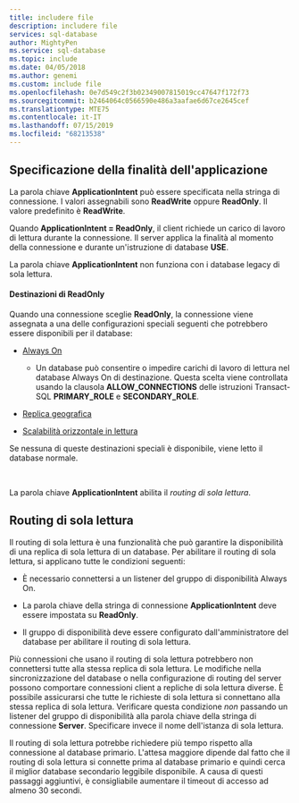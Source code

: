 ```yaml
---
title: includere file
description: includere file
services: sql-database
author: MightyPen
ms.service: sql-database
ms.topic: include
ms.date: 04/05/2018
ms.author: genemi
ms.custom: include file
ms.openlocfilehash: 0e7d549c2f3b02349007815019cc47647f172f73
ms.sourcegitcommit: b2464064c0566590e486a3aafae6d67ce2645cef
ms.translationtype: MTE75
ms.contentlocale: it-IT
ms.lasthandoff: 07/15/2019
ms.locfileid: "68213538"
---
```

## <a name="specifying-application-intent"></a>Specificazione della finalità dell'applicazione

La parola chiave **ApplicationIntent** può essere specificata nella stringa di connessione. I valori assegnabili sono **ReadWrite** oppure **ReadOnly**. Il valore predefinito è **ReadWrite**.

Quando **ApplicationIntent = ReadOnly**, il client richiede un carico di lavoro di lettura durante la connessione. Il server applica la finalità al momento della connessione e durante un'istruzione di database **USE**.

La parola chiave **ApplicationIntent** non funziona con i database legacy di sola lettura.  


#### <a name="targets-of-readonly"></a>Destinazioni di ReadOnly

Quando una connessione sceglie **ReadOnly**, la connessione viene assegnata a una delle configurazioni speciali seguenti che potrebbero essere disponibili per il database:

- [Always On](~/database-engine/availability-groups/windows/overview-of-always-on-availability-groups-sql-server.md)
    - Un database può consentire o impedire carichi di lavoro di lettura nel database Always On di destinazione. Questa scelta viene controllata usando la clausola **ALLOW_CONNECTIONS** delle istruzioni Transact-SQL **PRIMARY_ROLE** e **SECONDARY_ROLE**.

- [Replica geografica](https://docs.microsoft.com/azure/sql-database/sql-database-geo-replication-overview)

- [Scalabilità orizzontale in lettura](https://docs.microsoft.com/azure/sql-database/sql-database-read-scale-out)

Se nessuna di queste destinazioni speciali è disponibile, viene letto il database normale.

&nbsp;

La parola chiave **ApplicationIntent** abilita il *routing di sola lettura*.


## <a name="read-only-routing"></a>Routing di sola lettura

Il routing di sola lettura è una funzionalità che può garantire la disponibilità di una replica di sola lettura di un database. Per abilitare il routing di sola lettura, si applicano tutte le condizioni seguenti:

- È necessario connettersi a un listener del gruppo di disponibilità Always On.

- La parola chiave della stringa di connessione **ApplicationIntent** deve essere impostata su **ReadOnly**.

- Il gruppo di disponibilità deve essere configurato dall'amministratore del database per abilitare il routing di sola lettura.

Più connessioni che usano il routing di sola lettura potrebbero non connettersi tutte alla stessa replica di sola lettura. Le modifiche nella sincronizzazione del database o nella configurazione di routing del server possono comportare connessioni client a repliche di sola lettura diverse. È possibile assicurarsi che tutte le richieste di sola lettura si connettano alla stessa replica di sola lettura. Verificare questa condizione *non* passando un listener del gruppo di disponibilità alla parola chiave della stringa di connessione **Server**. Specificare invece il nome dell'istanza di sola lettura.

Il routing di sola lettura potrebbe richiedere più tempo rispetto alla connessione al database primario. L'attesa maggiore dipende dal fatto che il routing di sola lettura si connette prima al database primario e quindi cerca il miglior database secondario leggibile disponibile. A causa di questi passaggi aggiuntivi, è consigliabile aumentare il timeout di accesso ad almeno 30 secondi.

